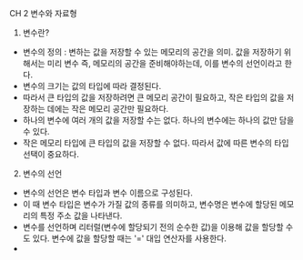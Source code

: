 CH 2 변수와 자료형

1. 변수란?
- 변수의 정의 : 변하는 값을 저장할 수 있는 메모리의 공간을 의미.
값을 저장하기 위해서는 미리 변수 즉, 메모리의 공간을 준비해야하는데,
이를 변수의 선언이라고 한다.
- 변수의 크기는 값의 타입에 따라 결정된다.
- 따라서 큰 타입의 값을 저장하려면 큰 메모리 공간이 필요하고,
작은 타입의 값을 저장하는 데에는 작은 메모리 공간만 필요하다.
- 하나의 변수에 여러 개의 값을 저장할 수는 없다. 하나의 변수에는 하나의 값만 담을 수 있다.
- 작은 메모리 타입에 큰 타입의 값을 저장할 수 없다.
따라서 값에 따른 변수의 타입 선택이 중요하다.

2. 변수의 선언
- 변수의 선언은 변수 타입과 변수 이름으로 구성된다.
- 이 때 변수 타입은 변수가 가질 값의 종류를 의미하고, 변수명은 변수에 할당된 메모리의
특정 주소 값을 나타낸다.
- 변수를 선언하며 리터럴(변수에 할당되기 전의 순수한 값)을 이용해 값을 할당할 수도 있다. 
변수에 값을 할당할 때는 '=' 대입 연산자를 사용한다.
- 